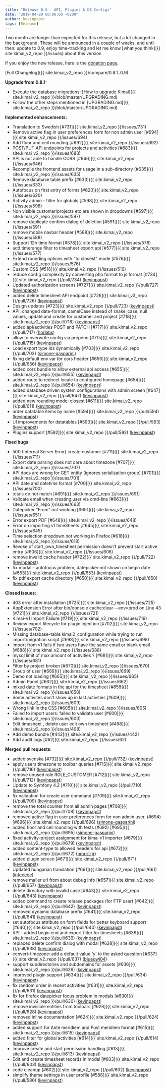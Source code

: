 ```yaml
---
title: "Release 0.9 - API, Plugins & DB Configs"
date: "2019-04-29 00:00:00 +0200"
author: kevinpapst
tags: [Release]
---
```


Two month are longer than expected for this release, but a lot changed in the background. These will be announced in a 
couple of weeks, and until then: update to 0.9, enjoy time-tracking and let me know [what you think]({{ site.kimai_v2_repo }}/issues) about this version.

If you enjoy the new release, here is the [donation page](https://www.kimai.org/donate/). 

[Full Changelog]({{ site.kimai_v2_repo }}/compare/0.8.1..0.9)

**Upgrade from 0.8.1:**

- Execute the database migrations: [How to upgrade Kimai]({{ site.kimai_v2_repo }}/blob/master/UPGRADING.md)
- Follow the other steps mentioned in [UPGRADING.md]({{ site.kimai_v2_repo }}/blob/master/UPGRADING.md)

**Implemented enhancements:**

- Translation to Swedish [\#731]({{ site.kimai_v2_repo }}/issues/731)
- Remove active flag in user preferences form for non admin user [\#694]({{ site.kimai_v2_repo }}/issues/694)
- Add floor and ceil rounding [\#692]({{ site.kimai_v2_repo }}/issues/692)
- POST/PUT API endpoints for projects and activities [\#683]({{ site.kimai_v2_repo }}/issues/683)
- API is not able to handle CORS [\#646]({{ site.kimai_v2_repo }}/issues/646)
- Recompile the frontend assets for usage in a sub-directory [\#635]({{ site.kimai_v2_repo }}/issues/635)
- Remove database table prefix [\#633]({{ site.kimai_v2_repo }}/issues/633)
- Autofocus on first entry of forms [\#620]({{ site.kimai_v2_repo }}/issues/620)
- Activity admin - filter for globals [\#598]({{ site.kimai_v2_repo }}/issues/598)
- Non visible customer/projects etc are shown in dropdowns [\#597]({{ site.kimai_v2_repo }}/issues/597)
- remove duplicate confirm dialog of deletion [\#591]({{ site.kimai_v2_repo }}/issues/591)
- remove mobile navbar header [\#588]({{ site.kimai_v2_repo }}/issues/588)
- Support 12h time format [\#578]({{ site.kimai_v2_repo }}/issues/578)
- add timerange filter to timesheet export api [\#577]({{ site.kimai_v2_repo }}/issues/577)
- Extend rounding options with "to closest" mode [\#576]({{ site.kimai_v2_repo }}/issues/576)
- Custom CSS [\#516]({{ site.kimai_v2_repo }}/issues/516)
- reduce config complexity by converting php format to js format [\#734]({{ site.kimai_v2_repo }}/pull/734) ([kevinpapst](https://github.com/kevinpapst))
- Updated authorization screens [\#727]({{ site.kimai_v2_repo }}/pull/727) ([kevinpapst](https://github.com/kevinpapst))
- added delete timesheet API endpoint [\#726]({{ site.kimai_v2_repo }}/pull/726) ([kevinpapst](https://github.com/kevinpapst))
- Design updates [\#723]({{ site.kimai_v2_repo }}/pull/723) ([kevinpapst](https://github.com/kevinpapst))
- API: changed date-format, camelCase instead of snake\_case, null values, update and create for customer and project [\#718]({{ site.kimai_v2_repo }}/pull/718) ([kevinpapst](https://github.com/kevinpapst))
- added api/activities POST and PATCH [\#717]({{ site.kimai_v2_repo }}/pull/717) ([horlabs](https://github.com/horlabs))
- allow to overwrite config via prepend [\#715]({{ site.kimai_v2_repo }}/pull/715) ([kevinpapst](https://github.com/kevinpapst))
- Load export type ids dynamically [\#703]({{ site.kimai_v2_repo }}/pull/703) ([simone-gasparini](https://github.com/simone-gasparini))
- fixing default env var for cors header [\#656]({{ site.kimai_v2_repo }}/pull/656) ([kevinpapst](https://github.com/kevinpapst))
- added cors bundle to allow external api access [\#655]({{ site.kimai_v2_repo }}/pull/655) ([kevinpapst](https://github.com/kevinpapst))
- added route to redirect locale to configured homepage [\#654]({{ site.kimai_v2_repo }}/pull/654) ([kevinpapst](https://github.com/kevinpapst))
-  added database driven system configurations with admin screen [\#647]({{ site.kimai_v2_repo }}/pull/647) ([kevinpapst](https://github.com/kevinpapst))
- added new rounding mode: closest [\#611]({{ site.kimai_v2_repo }}/pull/611) ([kevinpapst](https://github.com/kevinpapst))
- order datatable items by name [\#594]({{ site.kimai_v2_repo }}/pull/594) ([kevinpapst](https://github.com/kevinpapst))
- UI improvements for datatables [\#593]({{ site.kimai_v2_repo }}/pull/593) ([kevinpapst](https://github.com/kevinpapst))
- Plugins support [\#592]({{ site.kimai_v2_repo }}/pull/592) ([kevinpapst](https://github.com/kevinpapst))

**Fixed bugs:**

- 500 \(Internal Server Error\) create customer [\#711]({{ site.kimai_v2_repo }}/issues/711)
- Export date parsing does not care about timezone [\#707]({{ site.kimai_v2_repo }}/issues/707)
- API docs are wrong for GET entity \(ignores serialization group\) [\#701]({{ site.kimai_v2_repo }}/issues/701)
- API date and datetime format [\#700]({{ site.kimai_v2_repo }}/issues/700)
- totals do not match [\#691]({{ site.kimai_v2_repo }}/issues/691)
- Validate email when creating user via cmd-line [\#663]({{ site.kimai_v2_repo }}/issues/663)
- Datepicker "From" not working [\#651]({{ site.kimai_v2_repo }}/issues/651)
- Error export PDF [\#648]({{ site.kimai_v2_repo }}/issues/648)
- Error on importing v1 timeSheets [\#645]({{ site.kimai_v2_repo }}/issues/645)
- Time selection dropdown not working in Firefox [\#618]({{ site.kimai_v2_repo }}/issues/618)
- Revoke of start\_own\_timesheet permission doesn't prevent start active entry [\#606]({{ site.kimai_v2_repo }}/issues/606)
- remove invalid cache header [\#722]({{ site.kimai_v2_repo }}/pull/722) ([kevinpapst](https://github.com/kevinpapst))
- fix modal - autofocus problem, datepicker not shown on begin date [\#653]({{ site.kimai_v2_repo }}/pull/653) ([kevinpapst](https://github.com/kevinpapst))
- fix pdf export cache directory [\#650]({{ site.kimai_v2_repo }}/pull/650) ([kevinpapst](https://github.com/kevinpapst))

**Closed issues:**

- 403 error after installation [\#725]({{ site.kimai_v2_repo }}/issues/725)
- AppExtension Error after bin/console cache:clear --env=prod on Line 43 [\#721]({{ site.kimai_v2_repo }}/issues/721)
- Kimai-v1 Import Failure [\#719]({{ site.kimai_v2_repo }}/issues/719)
- Review export lifecycle for plugin injection [\#702]({{ site.kimai_v2_repo }}/issues/702)
- Missing database-table kimai2\_configuration while trying to run import/migration script [\#698]({{ site.kimai_v2_repo }}/issues/698)
- Import from v1 fails if two users have the same email or blank email [\#688]({{ site.kimai_v2_repo }}/issues/688)
- mysql limit of max amount of activities ? [\#681]({{ site.kimai_v2_repo }}/issues/681)
- Filter by project broken [\#670]({{ site.kimai_v2_repo }}/issues/670)
- Group of user [\#669]({{ site.kimai_v2_repo }}/issues/669)
- Demo not loading [\#665]({{ site.kimai_v2_repo }}/issues/665)
- Admin Panel [\#662]({{ site.kimai_v2_repo }}/issues/662)
- mixed date formats in the api for the timesheet [\#658]({{ site.kimai_v2_repo }}/issues/658)
- Some activites don't show up in last activities [\#609]({{ site.kimai_v2_repo }}/issues/609)
- Wrong link in the CSS [\#605]({{ site.kimai_v2_repo }}/issues/605)
- Failed to import users: failed to validate user [\#600]({{ site.kimai_v2_repo }}/issues/600)
- Edit timesheet , delete user edit own timesheet [\#498]({{ site.kimai_v2_repo }}/issues/498)
- Add demo bundle [\#442]({{ site.kimai_v2_repo }}/issues/442)
- Add audit logs [\#62]({{ site.kimai_v2_repo }}/issues/62)

**Merged pull requests:**

- added svenska [\#732]({{ site.kimai_v2_repo }}/pull/732) ([kevinpapst](https://github.com/kevinpapst))
- apply users timezone to toolbar queries [\#716]({{ site.kimai_v2_repo }}/pull/716) ([kevinpapst](https://github.com/kevinpapst))
- remove unused role ROLE\_CUSTOMER [\#712]({{ site.kimai_v2_repo }}/pull/712) ([kevinpapst](https://github.com/kevinpapst))
- Update to Symfony 4.2 [\#710]({{ site.kimai_v2_repo }}/pull/710) ([kevinpapst](https://github.com/kevinpapst))
- fix validation for create user command [\#709]({{ site.kimai_v2_repo }}/pull/709) ([kevinpapst](https://github.com/kevinpapst))
- remove the total counter from all admin pages [\#708]({{ site.kimai_v2_repo }}/pull/708) ([kevinpapst](https://github.com/kevinpapst))
- removed active flag in user preferences form for non admin user. \(\#694\) [\#696]({{ site.kimai_v2_repo }}/pull/696) ([simone-gasparini](https://github.com/simone-gasparini))
- added floor and ceil rounding with tests \(\#692\) [\#695]({{ site.kimai_v2_repo }}/pull/695) ([simone-gasparini](https://github.com/simone-gasparini))
- fixed activity-project assignment for kimai v1 importer [\#679]({{ site.kimai_v2_repo }}/pull/679) ([kevinpapst](https://github.com/kevinpapst))
- added content-type to allowed headers for api [\#672]({{ site.kimai_v2_repo }}/pull/672) ([hmr-it-jr](https://github.com/hmr-it-jr))
- added plugin screen [\#671]({{ site.kimai_v2_repo }}/pull/671) ([kevinpapst](https://github.com/kevinpapst))
- Updated hungarian translation [\#661]({{ site.kimai_v2_repo }}/pull/661) ([infeeeee](https://github.com/infeeeee))
- remove mailer url from about debug info [\#657]({{ site.kimai_v2_repo }}/pull/657) ([kevinpapst](https://github.com/kevinpapst))
- delete directory with invalid case [\#643]({{ site.kimai_v2_repo }}/pull/643) ([kevinpapst](https://github.com/kevinpapst))
- added command to create release packages \(for FTP user\) [\#642]({{ site.kimai_v2_repo }}/pull/642) ([kevinpapst](https://github.com/kevinpapst))
- removed dynamic database prefix [\#641]({{ site.kimai_v2_repo }}/pull/641) ([kevinpapst](https://github.com/kevinpapst))
- set autofocus attribute on form fields for better keyboard support [\#640]({{ site.kimai_v2_repo }}/pull/640) ([kevinpapst](https://github.com/kevinpapst))
- API - added begin end and export filter for timesheets [\#639]({{ site.kimai_v2_repo }}/pull/639) ([kevinpapst](https://github.com/kevinpapst))
- replaced delete confirm dialog with modal [\#638]({{ site.kimai_v2_repo }}/pull/638) ([kevinpapst](https://github.com/kevinpapst))
- convert-timezone: add a default value 'y' to the asked question [\#637]({{ site.kimai_v2_repo }}/pull/637) ([blueowl04](https://github.com/blueowl04))
- support subdirectories and subdomains for assets [\#636]({{ site.kimai_v2_repo }}/pull/636) ([kevinpapst](https://github.com/kevinpapst))
- improved plugin support [\#634]({{ site.kimai_v2_repo }}/pull/634) ([kevinpapst](https://github.com/kevinpapst))
- fix random order in recent activities [\#631]({{ site.kimai_v2_repo }}/pull/631) ([kevinpapst](https://github.com/kevinpapst))
- fix for firefox datepicker focus problem in modals [\#630]({{ site.kimai_v2_repo }}/pull/630) ([kevinpapst](https://github.com/kevinpapst))
- remove invisible entities from toolbars [\#628]({{ site.kimai_v2_repo }}/pull/628) ([kevinpapst](https://github.com/kevinpapst))
- removed inline documentation [\#624]({{ site.kimai_v2_repo }}/pull/624) ([kevinpapst](https://github.com/kevinpapst))
- added support for Ante meridiem and Post meridiem format [\#615]({{ site.kimai_v2_repo }}/pull/615) ([kevinpapst](https://github.com/kevinpapst))
- added filter for global activities [\#614]({{ site.kimai_v2_repo }}/pull/614) ([kevinpapst](https://github.com/kevinpapst))
- Improve create and start permission handling [\#613]({{ site.kimai_v2_repo }}/pull/613) ([kevinpapst](https://github.com/kevinpapst))
- Edit and create timesheet records in modal [\#603]({{ site.kimai_v2_repo }}/pull/603) ([kevinpapst](https://github.com/kevinpapst))
- code cleanup [\#602]({{ site.kimai_v2_repo }}/pull/602) ([kevinpapst](https://github.com/kevinpapst))
- simplify theme settings in user profile [\#586]({{ site.kimai_v2_repo }}/pull/586) ([kevinpapst](https://github.com/kevinpapst))


